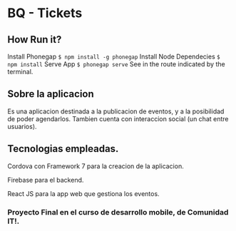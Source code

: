 # BQ -  Tickets 

## How Run it?

Install Phonegap
`$ npm install -g phonegap`
Install Node Dependecies
`$ npm install`
Serve App
`$ phonegap serve`
See in the route indicated by the terminal.

## Sobre la aplicacion
Es una aplicacion destinada a la publicacion de eventos, y a la posibilidad de poder agendarlos. Tambien cuenta con interaccion social (un chat entre usuarios).

## Tecnologias empleadas.

Cordova con Framework 7 para la creacion de la aplicacion.

Firebase para el backend.

React JS para la app web que gestiona los eventos.


### Proyecto Final en el curso de desarrollo mobile, de Comunidad IT!.

